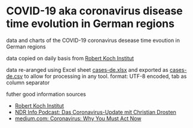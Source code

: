 # COVID-19 aka coronavirus disease time evolution in German regions
data and charts of the COVID-19 coronavirus desease time evoution in German regions

data copied on daily basis from [Robert Koch Institut](https://www.rki.de/DE/Content/InfAZ/N/Neuartiges_Coronavirus/Fallzahlen.html)

data re-aranged using Excel sheet [cases-de.xlsx](https://github.com/entorb/COVID-19-Coronavirus-German-Regions/raw/master/data/cases-de.xlsx) and exported as [cases-de.csv](https://github.com/entorb/COVID-19-Coronavirus-German-Regions/raw/master/data/cases-de.csv) to allow for processing in any tool.
format: UTF-8 encoded, tab as column separator

futher good information sources
* [Robert Koch Institut](https://www.rki.de)
* [NDR Info Podcast: Das Coronavirus-Update mit Christian Drosten](https://www.ndr.de/nachrichten/info/podcast4684.html)
* [medium.com: Coronavirus: Why You Must Act Now](https://medium.com/@tomaspueyo/coronavirus-act-today-or-people-will-die-f4d3d9cd99ca)
